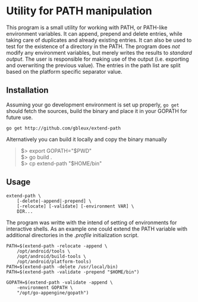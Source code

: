 # Utility for PATH manipulation

This program is a small utility for working with PATH, or PATH-like
environment variables. It can append, prepend and delete entries, while
taking care of duplicates and already existing entries. It can also be
used to test for the existence of a directory in the PATH.
The program does *not* modify any environment variables, but merely
writes the results to _standard output_. The user is responsible for
making use of the output (i.e. exporting and overwriting the previous
value). The entries in the path list are split based on the platform
specific separator value.

## Installation

Assuming your go development environment is set up properly, `go get`
should fetch the sources, build the binary and place it in your GOPATH
for future use.

    go get http://github.com/gbleux/extend-path

Alternatively you can build it locally and copy the binary manually

>$> export GOPATH="$PWD"  
>$> go build .  
>$> cp extend-path "$HOME/bin"

## Usage

    extend-path \
        [-delete|-append|-prepend] \
        [-relocate] [-validate] [-environment VAR] \
        DIR...

The program was writte with the intend of setting of environments for
interactive shells. As an example one could extend the PATH variable
with additional directories in the _.profile_ initialization script.

    PATH=$(extend-path -relocate -append \
        /opt/android/tools \
        /opt/android/build-tools \
        /opt/android/platform-tools)
    PATH=$(extend-path -delete /usr/local/bin)
    PATH=$(extend-path -validate -prepend "$HOME/bin")
    
    GOPATH=$(extend-path -validate -append \
        -environment GOPATH \
        "/opt/go-appengine/gopath")
